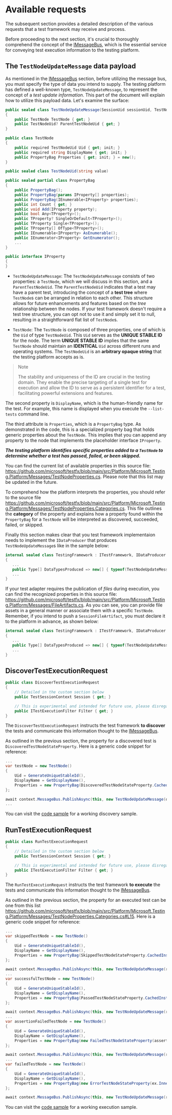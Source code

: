 # Available requests

The subsequent section provides a detailed description of the various requests that a test framework may receive and process.

Before proceeding to the next section, it's crucial to thoroughly comprehend the concept of the [IMessageBus](imessagebus.md), which is the essential service for conveying test execution information to the testing platform.

## The `TestNodeUpdateMessage` data payload

As mentioned in the [IMessageBus](imessagebus.md) section, before utilizing the message bus, you must specify the type of data you intend to supply. The testing platform has defined a well-known type, `TestNodeUpdateMessage`, to represent the concept of a *test update information*.
This part of the document will explain how to utilize this payload data. Let's examine the surface:

```cs
public sealed class TestNodeUpdateMessage(SessionUid sessionUid, TestNode testNode, TestNodeUid? parentTestNodeUid = null)
{
    public TestNode TestNode { get; }
    public TestNodeUid? ParentTestNodeUid { get; }
}

public class TestNode
{
    public required TestNodeUid Uid { get; init; }
    public required string DisplayName { get; init; }
    public PropertyBag Properties { get; init; } = new();
}

public sealed class TestNodeUid(string value) 

public sealed partial class PropertyBag
{
    public PropertyBag();
    public PropertyBag(params IProperty[] properties);
    public PropertyBag(IEnumerable<IProperty> properties);
    public int Count { get; }
    public void Add(IProperty property);
    public bool Any<TProperty>();
    public TProperty? SingleOrDefault<TProperty>();
    public TProperty Single<TProperty>();
    public TProperty[] OfType<TProperty>();        
    public IEnumerable<IProperty> AsEnumerable();
    public IEnumerator<IProperty> GetEnumerator();
    ...
}

public interface IProperty
{
}
```

* `TestNodeUpdateMessage`: The `TestNodeUpdateMessage` consists of two properties: a `TestNode`, which we will discuss in this section, and a `ParentTestNodeUid`. The `ParentTestNodeUid` indicates that a test may have a parent test, introducing the concept of a **test tree** where `TestNode`s can be arranged in relation to each other. This structure allows for future enhancements and features based on the *tree* relationship between the nodes. If your test framework doesn't require a test tree structure, you can opt not to use it and simply set it to null, resulting in a straightforward flat list of `TestNode`s.

* `TestNode`: The `TestNode` is composed of three properties, one of which is the `Uid` of type `TestNodeUid`. This `Uid` serves as the **UNIQUE STABLE ID** for the node. The term **UNIQUE STABLE ID** implies that the same `TestNode` should maintain an **IDENTICAL** `Uid` across different runs and operating systems. The `TestNodeUid` is an **arbitrary opaque string** that the testing platform accepts as is.

>> [!NOTE]
>> The stability and uniqueness of the ID are crucial in the testing domain. They enable the precise targeting of a single test for execution and allow the ID to serve as a persistent identifier for a test, facilitating powerful extensions and features.

The second property is `DisplayName`, which is the human-friendly name for the test. For example, this name is displayed when you execute the `--list-tests` command line.

The third attribute is `Properties`, which is a `PropertyBag` type. As demonstrated in the code, this is a specialized property bag that holds generic properties about the `TestNode`. This implies that you can append any property to the node that implements the placeholder interface `IProperty`.

***The testing platform identifies specific properties added to a `TestNode` to determine whether a test has passed, failed, or been skipped.***

You can find the current list of available properties in this source file: <https://github.com/microsoft/testfx/blob/main/src/Platform/Microsoft.Testing.Platform/Messages/TestNodeProperties.cs>. Please note that this list may be updated in the future.

To comprehend how the platform interprets the properties, you should refer to the source file <https://github.com/microsoft/testfx/blob/main/src/Platform/Microsoft.Testing.Platform/Messages/TestNodeProperties.Categories.cs>. This file outlines the **category** of the property and explains how a property found within the `PropertyBag` for a `TestNode` will be interpreted as discovered, succeeded, failed, or skipped.

Finally this section makes clear that you test framework implementaion needs to implement the `IDataProducer` that produces `TestNodeUpdateMessage`s like in the sample below:

```cs
internal sealed class TestingFramework : ITestFramework, IDataProducer
{
   ...
   public Type[] DataTypesProduced => new[] { typeof(TestNodeUpdateMessage) };
   ...
}
```

If your test adapter requires the publication of *files* during execution, you can find the recognized properties in this source file: <https://github.com/microsoft/testfx/blob/main/src/Platform/Microsoft.Testing.Platform/Messages/FileArtifacts.cs>. As you can see, you can provide file assets in a general manner or associate them with a specific `TestNode`. Remember, if you intend to push a `SessionFileArtifact`, you must declare it to the platform in advance, as shown below:

```cs
internal sealed class TestingFramework : ITestFramework, IDataProducer
{
   ...
   public Type[] DataTypesProduced => new[] { typeof(TestNodeUpdateMessage), typeof(SessionFileArtifact) };
   ...
}
```

## DiscoverTestExecutionRequest

```cs
public class DiscoverTestExecutionRequest
{
    // Detailed in the custom section below
    public TestSessionContext Session { get; }

    // This is experimental and intended for future use, please disregard for now.
    public ITestExecutionFilter Filter { get; }
}
```

The `DiscoverTestExecutionRequest` instructs the test framework **to discover** the tests and communicate this information thought to the [IMessageBus](imessagebus.md).

As outlined in the previous section, the property for a discovered test is `DiscoveredTestNodeStateProperty`. Here is a generic code snippet for reference:

```cs
...
var testNode = new TestNode()
{
    Uid = GenerateUniqueStableId(),
    DisplayName = GetDisplayName(),
    Properties = new PropertyBag(DiscoveredTestNodeStateProperty.CachedInstance),
};

await context.MessageBus.PublishAsync(this, new TestNodeUpdateMessage(discoverTestExecutionRequest.Session.SessionUid, testNode));
...
```

You can visit the [code sample](codesample.md) for a working discovery sample.

## RunTestExecutionRequest

```cs
public class RunTestExecutionRequest
{
    // Detailed in the custom section below
    public TestSessionContext Session { get; }

    // This is experimental and intended for future use, please disregard for now.
    public ITestExecutionFilter Filter { get; }
}
```

The `RunTestExecutionRequest` instructs the test framework **to execute** the tests and communicate this information thought to the [IMessageBus](imessagebus.md).

As outlined in the previous section, the property for an executed test can be one from this list <https://github.com/microsoft/testfx/blob/main/src/Platform/Microsoft.Testing.Platform/Messages/TestNodeProperties.Categories.cs#L15>.
Here is a generic code snippet for reference:

```cs
...
var skippedTestNode = new TestNode()
{
    Uid = GenerateUniqueStableId(),
    DisplayName = GetDisplayName(),
    Properties = new PropertyBag(SkippedTestNodeStateProperty.CachedInstance),
};

await context.MessageBus.PublishAsync(this, new TestNodeUpdateMessage(runTestExecutionRequest.Session.SessionUid, skippedTestNode));
...
var successfulTestNode = new TestNode()
{
    Uid = GenerateUniqueStableId(),
    DisplayName = GetDisplayName(),
    Properties = new PropertyBag(PassedTestNodeStateProperty.CachedInstance),
};

await context.MessageBus.PublishAsync(this, new TestNodeUpdateMessage(runTestExecutionRequest.Session.SessionUid, successfulTestNode));
...
var assertionFailedTestNode = new TestNode()
{
    Uid = GenerateUniqueStableId(),
    DisplayName = GetDisplayName(),
    Properties = new PropertyBag(new FailedTestNodeStateProperty(assertionException)),
};

await context.MessageBus.PublishAsync(this, new TestNodeUpdateMessage(runTestExecutionRequest.Session.SessionUid, assertionFailedTestNode));
...
var failedTestNode = new TestNode()
{
    Uid = GenerateUniqueStableId(),
    DisplayName = GetDisplayName(),
    Properties = new PropertyBag(new ErrorTestNodeStateProperty(ex.InnerException!)),
};

await context.MessageBus.PublishAsync(this, new TestNodeUpdateMessage(runTestExecutionRequest.Session.SessionUid, failedTestNode));          
```

You can visit the [code sample](codesample.md) for a working execution sample.
